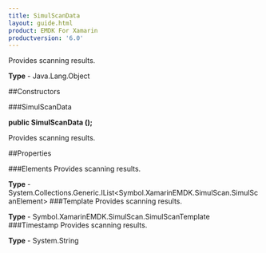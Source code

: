 ```yaml
---
title: SimulScanData
layout: guide.html
product: EMDK For Xamarin 
productversion: '6.0' 
---
```

Provides scanning results.

**Type** - Java.Lang.Object

##Constructors

###SimulScanData

**public SimulScanData ();**

Provides scanning results.

##Properties

###Elements
Provides scanning results.

**Type** - System.Collections.Generic.IList<Symbol.XamarinEMDK.SimulScan.SimulScanElement>
###Template
Provides scanning results.

**Type** - Symbol.XamarinEMDK.SimulScan.SimulScanTemplate
###Timestamp
Provides scanning results.

**Type** - System.String
